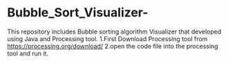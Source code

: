 # Bubble_Sort_Visualizer-
This repository includes Bubble sorting algorithm Visualizer that developed using Java and Processing tool.
1.First Download Processing tool from https://processing.org/download/
2.open the code file into the processing tool and run it.
